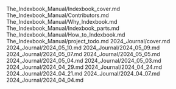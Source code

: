 The_Indexbook_Manual/Indexbook_cover.md
The_Indexbook_Manual/Contributors.md
The_Indexbook_Manual/Why_Indexbook.md
The_Indexbook_Manual/Indexbook_parts.md
The_Indexbook_Manual/How_to_Indexbook.md
The_Indexbook_Manual/project_todo.md
2024_Journal/cover.md
2024_Journal/2024_05_10.md
2024_Journal/2024_05_09.md
2024_Journal/2024_05_07.md
2024_Journal/2024_05_05.md
2024_Journal/2024_05_04.md
2024_Journal/2024_05_03.md
2024_Journal/2024_04_29.md
2024_Journal/2024_04_24.md
2024_Journal/2024_04_21.md
2024_Journal/2024_04_07.md
2024_Journal/2024_04_04.md
